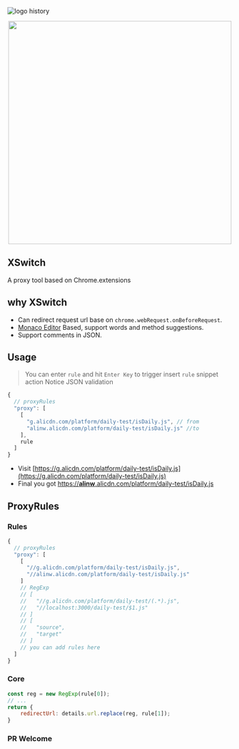 ![logo history](https://img.alicdn.com/tfs/TB1JIIzmvDH8KJjy1XcXXcpdXXa-1918-832.png)

<p align="center">
  <a href="https://chrome.google.com/webstore/detail/idkjhjggpffolpidfkikidcokdkdaogg">
    <img width="500" src="https://img.alicdn.com/tfs/TB1kuGPmvDH8KJjy1XcXXcpdXXa-1280-800.png">
  </a>
</p>

## XSwitch

A proxy tool based on Chrome.extensions

## why XSwitch

* Can redirect request url base on `chrome.webRequest.onBeforeRequest`.
* [Monaco Editor](https://github.com/Microsoft/monaco-editor) Based, support words and method suggestions.
* Support comments in JSON.

## Usage

> You can enter `rule` and hit `Enter Key` to trigger insert `rule` snippet action
> Notice JSON validation

```js
{
  // proxyRules
  "proxy": [
    [
      "g.alicdn.com/platform/daily-test/isDaily.js", // from
      "alinw.alicdn.com/platform/daily-test/isDaily.js" //to
    ],
    rule
  ]
}
```

* Visit [https://g.alicdn.com/platform/daily-test/isDaily.js](https://g.alicdn.com/platform/daily-test/isDaily.js)
* Final you got [https://<b>alinw</b>.alicdn.com/platform/daily-test/isDaily.js](https://alinw.alicdn.com/platform/daily-test/isDaily.js)

## ProxyRules

### Rules

```js
{
  // proxyRules
  "proxy": [
    [
      "//g.alicdn.com/platform/daily-test/isDaily.js",
      "//alinw.alicdn.com/platform/daily-test/isDaily.js"
    ]
    // RegExp
    // [
    //   "//g.alicdn.com/platform/daily-test/(.*).js",
    //   "//localhost:3000/daily-test/$1.js"
    // ]
    // [
    //   "source",
    //   "target"
    // ]
    // you can add rules here
  ]
}
```

### Core

```js
const reg = new RegExp(rule[0]);
// ...
return {
    redirectUrl: details.url.replace(reg, rule[1]);
}
```

### PR Welcome
